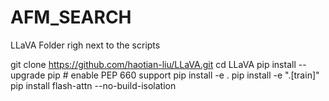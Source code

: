 # AFM_SEARCH
LLaVA Folder righ next to the scripts

git clone https://github.com/haotian-liu/LLaVA.git
cd LLaVA
pip install --upgrade pip  # enable PEP 660 support
pip install -e .
pip install -e ".[train]"
pip install flash-attn --no-build-isolation